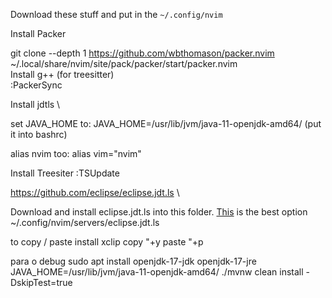 Download these stuff and put in the `~/.config/nvim`

Install Packer

git clone --depth 1 https://github.com/wbthomason/packer.nvim ~/.local/share/nvim/site/pack/packer/start/packer.nvim \
 Install g++ (for treesitter) \
 :PackerSync
 
Install jdtls \

set JAVA_HOME to: JAVA_HOME=/usr/lib/jvm/java-11-openjdk-amd64/
(put it into bashrc)

alias nvim too:
alias vim="nvim"

Install Treesiter
:TSUpdate

https://github.com/eclipse/eclipse.jdt.ls \

Download and install eclipse.jdt.ls into this folder. [This](https://download.eclipse.org/jdtls/milestones/?d) is the best option
~/.config/nvim/servers/eclipse.jdt.ls

to copy / paste install xclip
copy "+y
paste "+p

para o debug
sudo apt install openjdk-17-jdk openjdk-17-jre
JAVA_HOME=/usr/lib/jvm/java-11-openjdk-amd64/ ./mvnw clean install -DskipTest=true
